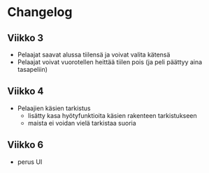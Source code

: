 # Changelog

## Viikko 3

- Pelaajat saavat alussa tiilensä ja voivat valita kätensä
- Pelaajat voivat vuorotellen heittää tiilen pois (ja peli päättyy aina tasapeliin)

## Viikko 4
- Pelaajien käsien tarkistus
    - lisätty kasa hyötyfunktioita käsien rakenteen tarkistukseen
    - maista ei voidan vielä tarkistaa suoria

## Viikko 6
- perus UI

